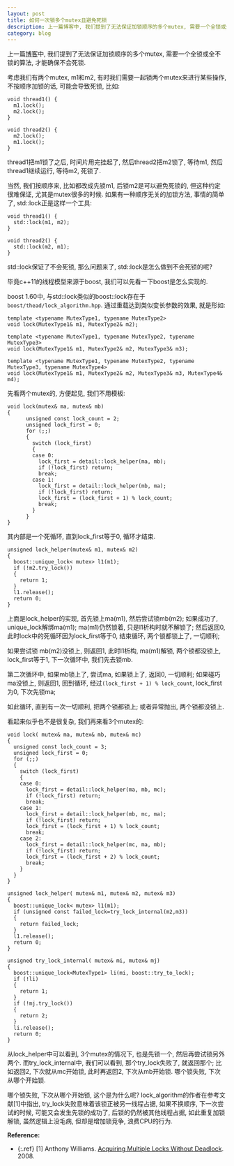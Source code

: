 ```yaml
---
layout: post
title: 如何一次锁多个mutex且避免死锁
description: 上一篇博客中, 我们提到了无法保证加锁顺序的多个mutex, 需要一个全锁或全不锁的算法, 才能确保不会死锁, 当时我们用的是std::lock. 那么问题来了, std::lock是怎么做到不会死锁的呢?  
category: blog
---
```


上一篇[博客](/cpp-swap)中, 我们提到了无法保证加锁顺序的多个mutex, 需要一个全锁或全不锁的算法, 才能确保不会死锁.

考虑我们有两个mutex, m1和m2, 有时我们需要一起锁两个mutex来进行某些操作, 不按顺序加锁的话, 可能会导致死锁, 比如:

~~~
void thread1() {
  m1.lock();
  m2.lock();
}

void thread2() {
  m2.lock();
  m1.lock();
}
~~~

thread1把m1锁了之后, 时间片用完挂起了, 然后thread2把m2锁了, 等待m1, 然后thread1继续运行, 等待m2, 死锁了.

当然, 我们按顺序来, 比如都改成先锁m1, 后锁m2是可以避免死锁的, 但这种约定很难保证, 尤其是mutex很多的时候. 如果有一种顺序无关的加锁方法, 事情的简单了, std::lock正是这样一个工具:

~~~
void thread1() {
  std::lock(m1, m2);
}

void thread2() {
  std::lock(m2, m1);
}
~~~

std::lock保证了不会死锁, 那么问题来了, std::lock是怎么做到不会死锁的呢?


毕竟c++11的线程模型来源于boost, 我们可以先看一下boost是怎么实现的.

boost 1.60中, 与std::lock类似的boost::lock存在于`boost/thead/lock_algorithm.hpp`. 通过重载达到类似变长参数的效果, 就是形如:

~~~
template <typename MutexType1, typename MutexType2>
void lock(MutexType1& m1, MutexType2& m2);

template <typename MutexType1, typename MutexType2, typename MutexType3>
void lock(MutexType1& m1, MutexType2& m2, MutexType3& m3);

template <typename MutexType1, typename MutexType2, typename MutexType3, typename MutexType4>
void lock(MutexType1& m1, MutexType2& m2, MutexType3& m3, MutexType4& m4);

~~~

先看两个mutex的, 方便起见, 我们不用模板:

~~~
void lock(mutex& ma, mutex& mb)
{
      unsigned const lock_count = 2;
      unsigned lock_first = 0;
      for (;;)
      {
        switch (lock_first)
        {
        case 0:
          lock_first = detail::lock_helper(ma, mb);
          if (!lock_first) return;
          break;
        case 1:
          lock_first = detail::lock_helper(mb, ma);
          if (!lock_first) return;
          lock_first = (lock_first + 1) % lock_count;
          break;
        }
      }
}
~~~

其内部是一个死循环, 直到lock_first等于0, 循环才结束.

~~~
unsigned lock_helper(mutex& m1, mutex& m2)
{
  boost::unique_lock< mutex> l1(m1);
  if (!m2.try_lock())
  {
    return 1;
  }
  l1.release();
  return 0;
}
~~~

上面是lock_helper的实现, 首先锁上ma(m1), 然后尝试锁mb(m2); 如果成功了, unique_lock解绑ma(m1); ma(m1)仍然锁着, 只是l1析构时就不解锁了; 然后返回0, 此时lock中的死循环因为lock_first等于0, 结束循环, 两个锁都锁上了, 一切顺利;

如果尝试锁 mb(m2)没锁上, 则返回1, 此时l1析构, ma(m1)解锁, 两个锁都没锁上, lock_first等于1, 下一次循环中, 我们先去锁mb.

第二次循环中, 如果mb锁上了, 尝试ma, 如果锁上了, 返回0, 一切顺利; 如果碰巧ma没锁上, 则返回1, 回到循环, 经过`(lock_first + 1) % lock_count`, lock_first为0, 下次先锁ma;

如此循环, 直到有一次一切顺利, 把两个锁都锁上; 或者异常抛出, 两个锁都没锁上.

看起来似乎也不是很复杂, 我们再来看3个mutex的:

~~~
void lock( mutex& ma, mutex& mb, mutex& mc)
{
  unsigned const lock_count = 3;
  unsigned lock_first = 0;
  for (;;)
  {
    switch (lock_first)
    {
    case 0:
      lock_first = detail::lock_helper(ma, mb, mc);
      if (!lock_first) return;
      break;
    case 1:
      lock_first = detail::lock_helper(mb, mc, ma);
      if (!lock_first) return;
      lock_first = (lock_first + 1) % lock_count;
      break;
    case 2:
      lock_first = detail::lock_helper(mc, ma, mb);
      if (!lock_first) return;
      lock_first = (lock_first + 2) % lock_count;
      break;
    }
  }
}

unsigned lock_helper( mutex& m1, mutex& m2, mutex& m3)
{
  boost::unique_lock< mutex> l1(m1);
  if (unsigned const failed_lock=try_lock_internal(m2,m3))
  {
    return failed_lock;
  }
  l1.release();
  return 0;
}

unsigned try_lock_internal( mutex& mi, mutex& mj)
{
  boost::unique_lock<MutexType1> li(mi, boost::try_to_lock);
  if (!li)
  {
    return 1;
  }
  if (!mj.try_lock())
  {
    return 2;
  }
  li.release();
  return 0;
}
~~~

从lock_helper中可以看到, 3个mutex的情况下, 也是先锁一个, 然后再尝试锁另外两个. 而try_lock_internal中, 我们可以看到, 那个try_lock失败了, 就返回那个; 比如返回2, 
下次就从mc开始锁, 此时再返回2, 下次从mb开始锁. 哪个锁失败, 下次从哪个开始锁.

哪个锁失败, 下次从哪个开始锁, 这个是为什么呢? lock_algorithm的作者在参考文献[1]中指出, try_lock失败意味着该锁正被另一线程占据, 如果不换顺序, 下一次尝试的时候, 可能又会发生先锁的成功了, 后锁的仍然被其他线程占据, 如此重复加锁解锁, 虽然逻辑上没毛病, 但却是增加锁竞争, 浪费CPU的行为. 


**Reference:**  

* {:.ref} \[1]  Anthony Williams. [Acquiring Multiple Locks Without Deadlock](https://www.justsoftwaresolutions.co.uk/threading/acquiring-multiple-locks-without-deadlock.html). 2008.
